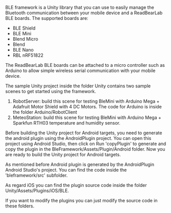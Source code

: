 BLE framework is a Unity library that you can use to easily manage the Bluetooth communication between your mobile device and a ReadBearLab BLE boards.
The supported boards are:
* BLE Shield
* BLE Mini
* Blend Micro
* Blend
* BLE Nano
* RBL nRF51822

The ReadBearLab BLE boards can be attached to a micro controller such as Arduino to allow simple wireless serial communication with your mobile device.

The sample Unity project inside the folder Unity contains two sample scenes to get started using the framework.
1) RobotServer: build this scene for testing BleMini with Arduino Mega + Adafruit Motor Shield with 4 DC Motors. The code for Arduino is inside the folder Arduino/RobotClient
2) MeteoStation: build this scene for testing BleMini with Arduino Mega + Sparkfun RTH03 temperature and humidity sensor.


Before building the Unity project for Android targets, you need to generate the android plugin using the AndroidPlugin project. You can open this project using Android Studio, then click on Run 'copyPlugin' to generate and copy the plugin in the BleFramework/Assets/Plugin/Android folder.
Now you are ready to build the Unity project for Android targets. 

As mentioned before Android plugin is generated by the AndroidPlugin Android Studio's project. You can find the code inside the 'bleframework/src' subfolder. 

As regard iOS you can find the plugin source code inside the folder Unity/Assets/Plugins/iOS/BLE. 

If you want to modify the plugins you can just modify the source code in these folders.
